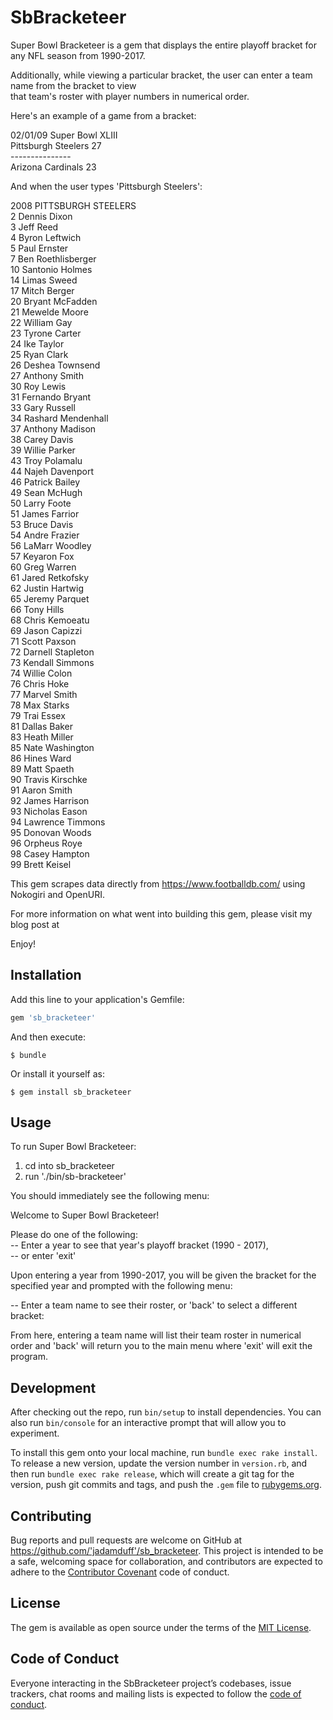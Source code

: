 # SbBracketeer

Super Bowl Bracketeer is a gem that displays the entire playoff bracket for any NFL season from 1990-2017.

Additionally, while viewing a particular bracket, the user can enter a team name from the bracket to view\
that team's roster with player numbers in numerical order.

Here's an example of a game from a bracket:

02/01/09 Super Bowl XLIII\
Pittsburgh Steelers 27\
---------------\
Arizona Cardinals 23

And when the user types 'Pittsburgh Steelers':

2008 PITTSBURGH STEELERS\
2 Dennis Dixon\
3 Jeff Reed\
4 Byron Leftwich\
5 Paul Ernster\
7 Ben Roethlisberger\
10 Santonio Holmes\
14 Limas Sweed\
17 Mitch Berger\
20 Bryant McFadden\
21 Mewelde Moore\
22 William Gay\
23 Tyrone Carter\
24 Ike Taylor\
25 Ryan Clark\
26 Deshea Townsend\
27 Anthony Smith\
30 Roy Lewis\
31 Fernando Bryant\
33 Gary Russell\
34 Rashard Mendenhall\
37 Anthony Madison\
38 Carey Davis\
39 Willie Parker\
43 Troy Polamalu\
44 Najeh Davenport\
46 Patrick Bailey\
49 Sean McHugh\
50 Larry Foote\
51 James Farrior\
53 Bruce Davis\
54 Andre Frazier\
56 LaMarr Woodley\
57 Keyaron Fox\
60 Greg Warren\
61 Jared Retkofsky\
62 Justin Hartwig\
65 Jeremy Parquet\
66 Tony Hills\
68 Chris Kemoeatu\
69 Jason Capizzi\
71 Scott Paxson\
72 Darnell Stapleton\
73 Kendall Simmons\
74 Willie Colon\
76 Chris Hoke\
77 Marvel Smith\
78 Max Starks\
79 Trai Essex\
81 Dallas Baker\
83 Heath Miller\
85 Nate Washington\
86 Hines Ward\
89 Matt Spaeth\
90 Travis Kirschke\
91 Aaron Smith\
92 James Harrison\
93 Nicholas Eason\
94 Lawrence Timmons\
95 Donovan Woods\
96 Orpheus Roye\
98 Casey Hampton\
99 Brett Keisel

This gem scrapes data directly from https://www.footballdb.com/ using Nokogiri and OpenURI.

For more information on what went into building this gem, please visit my blog post at

Enjoy!

## Installation

Add this line to your application's Gemfile:

```ruby
gem 'sb_bracketeer'
```

And then execute:

    $ bundle

Or install it yourself as:

    $ gem install sb_bracketeer

## Usage

To run Super Bowl Bracketeer:

  1. cd into sb_bracketeer
  2. run './bin/sb-bracketeer'

You should immediately see the following menu:

Welcome to Super Bowl Bracketeer!

Please do one of the following:\
  -- Enter a year to see that year's playoff bracket (1990 - 2017),\
  -- or enter 'exit'

Upon entering a year from 1990-2017, you will be given the bracket for the specified year and prompted with the following menu:

  -- Enter a team name to see their roster, or 'back' to select a different bracket:

From here, entering a team name will list their team roster in numerical order and 'back' will return you to the main menu where 'exit' will exit the program.


## Development

After checking out the repo, run `bin/setup` to install dependencies. You can also run `bin/console` for an interactive prompt that will allow you to experiment.

To install this gem onto your local machine, run `bundle exec rake install`. To release a new version, update the version number in `version.rb`, and then run `bundle exec rake release`, which will create a git tag for the version, push git commits and tags, and push the `.gem` file to [rubygems.org](https://rubygems.org).

## Contributing

Bug reports and pull requests are welcome on GitHub at https://github.com/'jadamduff'/sb_bracketeer. This project is intended to be a safe, welcoming space for collaboration, and contributors are expected to adhere to the [Contributor Covenant](http://contributor-covenant.org) code of conduct.

## License

The gem is available as open source under the terms of the [MIT License](https://opensource.org/licenses/MIT).

## Code of Conduct

Everyone interacting in the SbBracketeer project’s codebases, issue trackers, chat rooms and mailing lists is expected to follow the [code of conduct](https://github.com/'jadamduff'/sb_bracketeer/blob/master/CODE_OF_CONDUCT.md).
